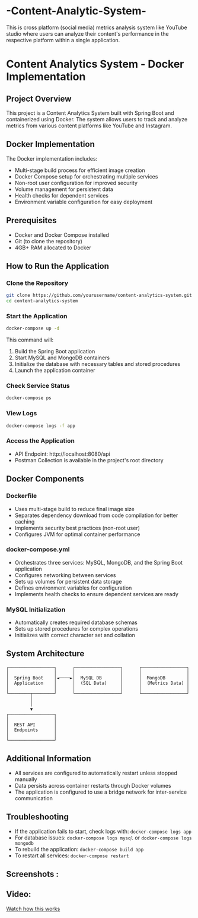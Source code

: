 # -Content-Analytic-System-
This is cross platform (social media) metrics analysis system like YouTube studio where  users can analyze their content's performance in the respective platform within a single application.


# Content Analytics System - Docker Implementation

## Project Overview
This project is a Content Analytics System built with Spring Boot and containerized using Docker. The system allows users to track and analyze metrics from various content platforms like YouTube and Instagram.

## Docker Implementation
The Docker implementation includes:
- Multi-stage build process for efficient image creation
- Docker Compose setup for orchestrating multiple services
- Non-root user configuration for improved security
- Volume management for persistent data
- Health checks for dependent services
- Environment variable configuration for easy deployment

## Prerequisites
- Docker and Docker Compose installed
- Git (to clone the repository)
- 4GB+ RAM allocated to Docker

## How to Run the Application

### Clone the Repository
```bash
git clone https://github.com/yourusername/content-analytics-system.git
cd content-analytics-system
```

### Start the Application
```bash
docker-compose up -d
```
This command will:
1. Build the Spring Boot application
2. Start MySQL and MongoDB containers
3. Initialize the database with necessary tables and stored procedures
4. Launch the application container

### Check Service Status
```bash
docker-compose ps
```

### View Logs
```bash
docker-compose logs -f app
```

### Access the Application
- API Endpoint: http://localhost:8080/api
- Postman Collection is available in the project's root directory

## Docker Components

### Dockerfile
- Uses multi-stage build to reduce final image size
- Separates dependency download from code compilation for better caching
- Implements security best practices (non-root user)
- Configures JVM for optimal container performance

### docker-compose.yml
- Orchestrates three services: MySQL, MongoDB, and the Spring Boot application
- Configures networking between services
- Sets up volumes for persistent data storage
- Defines environment variables for configuration
- Implements health checks to ensure dependent services are ready

### MySQL Initialization
- Automatically creates required database schemas
- Sets up stored procedures for complex operations
- Initializes with correct character set and collation

## System Architecture
```
┌─────────────────┐      ┌─────────────────┐      ┌─────────────────┐
│                 │      │                 │      │                 │
│  Spring Boot    │◄────►│  MySQL DB       │      │  MongoDB        │
│  Application    │      │  (SQL Data)     │      │  (Metrics Data) │
│                 │      │                 │      │                 │
└────────┬────────┘      └─────────────────┘      └─────────────────┘
         │
         │
         ▼
┌─────────────────┐
│                 │
│  REST API       │
│  Endpoints      │
│                 │
└─────────────────┘
```

## Additional Information
- All services are configured to automatically restart unless stopped manually
- Data persists across container restarts through Docker volumes
- The application is configured to use a bridge network for inter-service communication

## Troubleshooting
- If the application fails to start, check logs with: `docker-compose logs app`
- For database issues: `docker-compose logs mysql` or `docker-compose logs mongodb`
- To rebuild the application: `docker-compose build app`
- To restart all services: `docker-compose restart`


## Screenshots :



## Video: 
[Watch how this works](https://youtu.be/jmX1ecudvDE?si=Yvbw_2X6TDYlQsn_)
